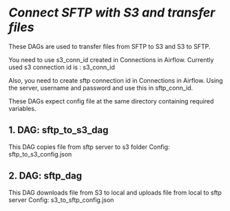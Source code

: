 # *Connect SFTP with S3 and transfer files*
These DAGs are used to transfer files from SFTP to S3 and S3 to SFTP.

You need to use s3_conn_id created in Connections in Airflow.
Currently used s3 connection id is : s3_conn_id

Also, you need to create sftp connection id in Connections in Airflow.
Using the server, username and password and use this in sftp_conn_id.

These DAGs expect config file at the same directory containing required variables.

## 1. DAG: sftp_to_s3_dag
This DAG copies file from sftp server to s3 folder
Config: sftp_to_s3_config.json

## 2. DAG: sftp_dag
This DAG downloads file from S3 to local and uploads file from local to sftp server
Config: s3_to_sftp_config.json